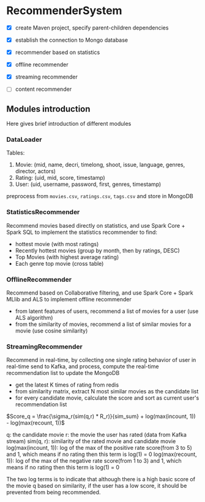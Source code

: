 # RecommenderSystem

- [x] create Maven project, specify parent-children dependencies

- [x] establish the connection to Mongo database

- [x] recommender based on statistics

- [x] offline recommender

- [x] streaming recommender

- [ ] content recommender

## Modules introduction

Here gives brief introduction of different modules

### DataLoader

Tables:
1. Movie: (mid, name, decri, timelong, shoot, issue, language, genres, director, actors)
2. Rating: (uid, mid, score, timestamp)
3. User: (uid, username, password, first, genres, timestamp) 

preprocess from `movies.csv`, `ratings.csv`, `tags.csv` and store in MongoDB

### StatisticsRecommender
Recommend movies based directly on statistics, and
use Spark Core + Spark SQL to implement the statistics recommender to find:

- hottest movie (with most ratings)
- Recently hottest movies (group by month, then by ratings, DESC)
- Top Movies (with highest average rating)
- Each genre top movie (cross table)

### OfflineRecommender
Recommend based on Collaborative filtering, and
use Spark Core + Spark MLlib and ALS to implement offline recommender

- from latent features of users, recommend a list of movies for a user (use ALS algorithm)
- from the similarity of movies, recommend a list of similar movies for a movie (use cosine similarity)

### StreamingRecommender
Recommend in real-time, by collecting one single rating behavior of user in real-time send to Kafka, 
and process, compute the real-time recommendation list to update the MongoDB

* get the latest K times of rating from redis
* from similarity matrix, extract N most similar movies as the candidate list
* for every candidate movie, calculate the score and sort as current user's recommendation list

$Score_q = \frac{\sigma_r(sim(q,r) * R_r)}{sim_sum} + log(max(incount, 1)) - log(max(recount, 1))$

q: the candidate movie
r: the movie the user has rated (data from Kafka stream)
sim(q, r): similarity of the rated movie and candidate movie
log(max(incount, 1)): log of the max of the positive rate score(from 3 to 5) and 1, which means if no rating then this term is log(1) = 0
log(max(recount, 1)): log of the max of the negative rate score(from 1 to 3) and 1, which means if no rating then this term is log(1) = 0

The two log terms is to indicate that although there is a high basic score of the movie q based on similarity, if the user has a low score, 
it should be prevented from being recommended.





